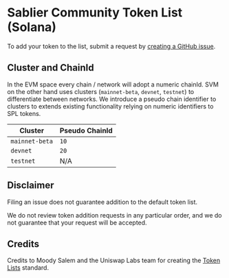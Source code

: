 # Sablier Community Token List (Solana)

To add your token to the list, submit a request by
[creating a GitHub issue](https://github.com/sablier-labs/community-token-list-solana/issues/new?assignees=&labels=token+request&template=token-request.md&title=Add+%7BTOKEN_SYMBOL%7D%3A+%7BTOKEN_NAME%7D).

## Cluster and ChainId

In the EVM space every chain / network will adopt a numeric chainId. SVM on the other hand uses clusters
(`mainnet-beta`, `devnet`, `testnet`) to differentiate between networks. We introduce a pseudo chain identifier to
clusters to extends existing functionality relying on numeric identifiers to SPL tokens.

| Cluster        | Pseudo ChainId |
| -------------- | -------------- |
| `mainnet-beta` | `10`           |
| `devnet`       | `20`           |
| `testnet`      | N/A            |

## Disclaimer

Filing an issue does not guarantee addition to the default token list.

We do not review token addition requests in any particular order, and we do not guarantee that your request will be
accepted.

## Credits

Credits to Moody Salem and the Uniswap Labs team for creating the [Token Lists](https://github.com/Uniswap/token-lists)
standard.
